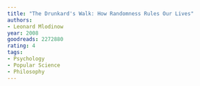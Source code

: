 ```yaml
---
title: "The Drunkard's Walk: How Randomness Rules Our Lives"
authors:
- Leonard Mlodinow
year: 2008
goodreads: 2272880
rating: 4
tags:
- Psychology
- Popular Science
- Philosophy
---
```

